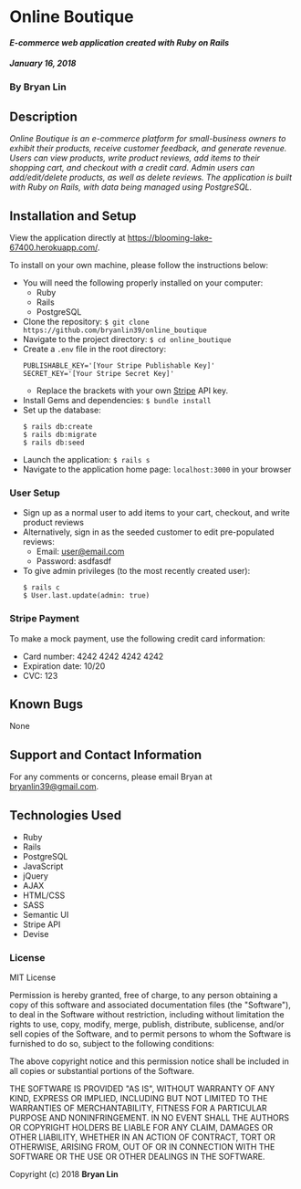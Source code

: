 # Online Boutique

#### _E-commerce web application created with Ruby on Rails_
#### _January 16, 2018_

### By Bryan Lin

## Description

_Online Boutique is an e-commerce platform for small-business owners to exhibit their products, receive customer feedback, and generate revenue. Users can view products, write product reviews, add items to their shopping cart, and checkout with a credit card. Admin users can add/edit/delete products, as well as delete reviews. The application is built with Ruby on Rails, with data being managed using PostgreSQL._

## Installation and Setup

View the application directly at https://blooming-lake-67400.herokuapp.com/.

To install on your own machine, please follow the instructions below:

* You will need the following properly installed on your computer:
  * Ruby
  * Rails
  * PostgreSQL
* Clone the repository: ``` $ git clone https://github.com/bryanlin39/online_boutique ```
* Navigate to the project directory: ``` $ cd online_boutique ```
* Create a ```.env``` file in the root directory:
  ```
  PUBLISHABLE_KEY='[Your Stripe Publishable Key]'
  SECRET_KEY='[Your Stripe Secret Key]'
  ```
  * Replace the brackets with your own [Stripe](https://stripe.com/docs) API key.
* Install Gems and dependencies: ``` $ bundle install ```
* Set up the database:
  ```
  $ rails db:create
  $ rails db:migrate
  $ rails db:seed
  ```
* Launch the application: ``` $ rails s ```
* Navigate to the application home page: ```localhost:3000``` in your browser

### User Setup

* Sign up as a normal user to add items to your cart, checkout, and write product reviews
* Alternatively, sign in as the seeded customer to edit pre-populated reviews:
  * Email: user@email.com
  * Password: asdfasdf
* To give admin privileges (to the most recently created user):
  ```
  $ rails c
  $ User.last.update(admin: true)
  ```

### Stripe Payment

To make a mock payment, use the following credit card information:

* Card number: 4242 4242 4242 4242
* Expiration date: 10/20
* CVC: 123

## Known Bugs

None

## Support and Contact Information

For any comments or concerns, please email Bryan at bryanlin39@gmail.com.

## Technologies Used

* Ruby
* Rails
* PostgreSQL
* JavaScript
* jQuery
* AJAX
* HTML/CSS
* SASS
* Semantic UI
* Stripe API
* Devise

### License

MIT License

Permission is hereby granted, free of charge, to any person obtaining a copy of this software and associated documentation files (the "Software"), to deal in the Software without restriction, including without limitation the rights to use, copy, modify, merge, publish, distribute, sublicense, and/or sell copies of the Software, and to permit persons to whom the Software is furnished to do so, subject to the following conditions:

The above copyright notice and this permission notice shall be included in all copies or substantial portions of the Software.

THE SOFTWARE IS PROVIDED "AS IS", WITHOUT WARRANTY OF ANY KIND, EXPRESS OR IMPLIED, INCLUDING BUT NOT LIMITED TO THE WARRANTIES OF MERCHANTABILITY, FITNESS FOR A PARTICULAR PURPOSE AND NONINFRINGEMENT. IN NO EVENT SHALL THE AUTHORS OR COPYRIGHT HOLDERS BE LIABLE FOR ANY CLAIM, DAMAGES OR OTHER LIABILITY, WHETHER IN AN ACTION OF CONTRACT, TORT OR OTHERWISE, ARISING FROM, OUT OF OR IN CONNECTION WITH THE SOFTWARE OR THE USE OR OTHER DEALINGS IN THE SOFTWARE.

Copyright (c) 2018 **Bryan Lin**
